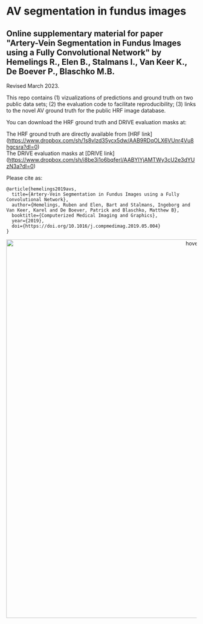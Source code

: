 # AV segmentation in fundus images

## Online supplementary material for paper "Artery-Vein Segmentation in Fundus Images using a Fully Convolutional Network" by Hemelings R., Elen B., Stalmans I., Van Keer K., De Boever P., Blaschko M.B. 

Revised March 2023. <br>

This repo contains (1) vizualizations of predictions and ground truth on two public data sets; (2) the evaluation code to facilitate reproducibility; (3) links to the novel AV ground truth for the public HRF image database.

You can download the HRF ground truth and DRIVE evaluation masks at: <br>

The HRF ground truth are directly available from [HRF link] (https://www.dropbox.com/sh/1s8vlzd35ycx5dw/AAB9RDqOLX6VUnr4Vu8hgcsra?dl=0) <br>
The DRIVE evaluation masks at [DRIVE link] (https://www.dropbox.com/sh/i8be3i1o6bqferl/AABYlYjAMTWy3cU2e3dYUzN3a?dl=0) <br>

Please cite as:

```
@article{hemelings2019avs,
  title={Artery-Vein Segmentation in Fundus Images using a Fully Convolutional Network},
  author={Hemelings, Ruben and Elen, Bart and Stalmans, Ingeborg and Van Keer, Karel and De Boever, Patrick and Blaschko, Matthew B},
  booktitle={Computerized Medical Imaging and Graphics},
  year={2019},
  doi={https://doi.org/10.1016/j.compmedimag.2019.05.004}
}
```

<p align="center">
  <img src="/av-segmentation.png" width="1000" title="hover text">
</p>
